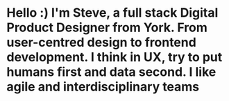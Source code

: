 # Hello :) I'm Steve, a full stack Digital Product Designer from York. From user-centred design to frontend development. I think in UX, try to put humans first and data second. I like agile and interdisciplinary teams
